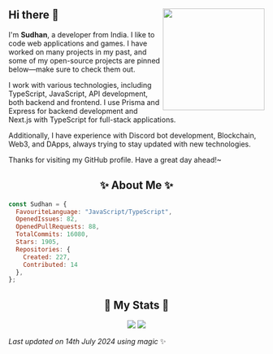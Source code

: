## Hi there 👋 <img align="right" src="https://avatars.githubusercontent.com/u/55418697?v=4" width="200" />
I'm **Sudhan**, a developer from India. I like to code web applications and games. I have worked on many projects in my past, and some of my open-source projects are pinned below—make sure to check them out.

I work with various technologies, including TypeScript, JavaScript, API development, both backend and frontend. I use Prisma and Express for backend development and Next.js with TypeScript for full-stack applications. 

Additionally, I have experience with Discord bot development, Blockchain, Web3, and DApps, always trying to stay updated with new technologies.

Thanks for visiting my GitHub profile. Have a great day ahead!~

<h2 align="center"> ✨ About Me ✨</h2>

```js
const Sudhan = {
  FavouriteLanguage: "JavaScript/TypeScript",
  OpenedIssues: 82,
  OpenedPullRequests: 88,
  TotalCommits: 16080,
  Stars: 1905,
  Repositories: {
    Created: 227,
    Contributed: 14
  },
};
```

<h2 align="center"> 🚀 My Stats 🚀</h2>
<p align="center">
  <img src="https://github-readme-streak-stats.herokuapp.com/?user=SudhanPlayz&theme=tokyonight">
  <img src="https://github-readme-stats.vercel.app/api?username=SudhanPlayz&theme=tokyonight&count_private=true&show_icons=true&include_all_commits=true">
</p>
<!-- Last updated on Sun Jul 14 2024 06:23:11 GMT+0000 (Coordinated Universal Time) ;-;-->
<i>Last updated on 14th July 2024 using magic</i> ✨ 